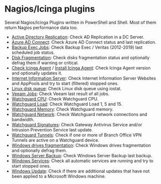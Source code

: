 # Nagios/Icinga plugins

Several Nagios/Icinga Plugins written in PowerShell and Shell. Most of them return Nagios performance data too.

- [Active Directory Replication](https://github.com/juangranados/nagios-plugins/blob/master/check_adreplication.ps1): Check AD Replication in a DC Server.
- [Azure AD Connect](https://github.com/juangranados/nagios-plugins/blob/master/check_azureadconnectsync.ps1): Check Azure AD Connect status and last replication.
- [Backup Exec Jobs](https://github.com/juangranados/nagios-plugins/blob/master/check_bejobs.ps1): Check Backup Exec / Veritas (2012-2019) last scheduled job status.
- [Disk Fragmentation](https://github.com/juangranados/nagios-plugins/blob/master/check_diskdefragstatus.ps1): Check disks fragmentation status and optionally defrag them if warning or critical.
- [Check Icinga Agent](https://github.com/juangranados/nagios-plugins/blob/master/check_icingaversion.ps1) / [Install Icinga Agent](https://github.com/juangranados/nagios-plugins/blob/master/install_icinga.ps1): Check Icinga Agent version and optionally updates it.
- [Internet Information Server](https://github.com/juangranados/nagios-plugins/blob/master/check_iis.ps1): Check Internet Information Server Websites and AppPools and try to start (filtered) stopped ones.
- [Linux disk queue](https://github.com/juangranados/nagios-plugins/blob/master/check_diskq.sh): Check Linux disk queue using iostat.
- [Veeam Jobs](https://github.com/juangranados/nagios-plugins/blob/master/check_veeamjobs.ps1): Check Veeam last result of all jobs.
- [Watchguard CPU](https://github.com/juangranados/nagios-plugins/blob/master/check_wg_cpu.sh): Check Watchguard CPU.
- [Watchguard Load](https://github.com/juangranados/nagios-plugins/blob/master/check_wg_load.sh): Check Watchguard Load 1, 5 and 15.
- [Watchguard Memory](https://github.com/juangranados/nagios-plugins/blob/master/check_wg_mem.sh): Check Watchguard memory.
- [Watchguard Network](https://github.com/juangranados/nagios-plugins/blob/master/check_wg_network.sh): Check Watchguard network connections and bandwidth.
- [Watchguard Signatures](https://github.com/juangranados/nagios-plugins/blob/master/check_wg_signatures.sh): Check Gateway Antivirus Service and/or Intrusion Prevention Service last update.
- [Watchguard Tunnels](https://github.com/juangranados/nagios-plugins/blob/master/check_wg_tunnels.sh): Check if one or more of Branch Office VPN Tunnels are active on a Watchguard device.
- [Windows drives fragmentation](https://github.com/juangranados/nagios-plugins/blob/master/check_diskdefragstatus.ps1): Check Windows drives fragmentation and optionally defrag them.
- [Windows Server Backup](https://github.com/juangranados/nagios-plugins/blob/master/check_wsb.ps1): Check Windows Server Backup last backup.
- [Windows Services](https://github.com/juangranados/nagios-plugins/blob/master/check_services.ps1): Check all automatic services are running and try to start stopped ones.
- [Windows Update](https://github.com/juangranados/nagios-plugins/blob/master/check_updates.ps1): Check if there are additional updates that have not been applied to a Microsoft Windows machine.
